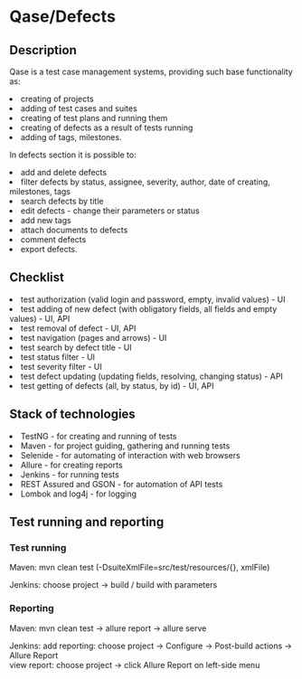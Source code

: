 <h1>Qase/Defects</h1>
<h2>Description</h2>
<p>Qase is a test case management systems, providing such base functionality as:</p>
<li>creating of projects</li>
<li>adding of test cases and suites</li>
<li>creating of test plans and running them</li>
<li>creating of defects as a result of tests running</li>
<li>adding of tags, milestones.</li>
<p></p>
<p>In defects section it is possible to:</p>
<li>add and delete defects</li>
<li>filter defects by status, assignee, severity, author, date of creating, milestones, tags</li>
<li>search defects by title</li>
<li>edit defects - change their parameters or status</li>
<li>add new tags</li>
<li>attach documents to defects</li>
<li>comment defects</li>
<li>export defects.</li>

<h2>Checklist</h2>
<li>test authorization (valid login and password, empty, invalid values) - UI</li>
<li>test adding of new defect (with obligatory fields, all fields and empty values) - UI, API</li>
<li>test removal of defect - UI, API</li>
<li>test navigation (pages and arrows) - UI</li>
<li>test search by defect title - UI</li>
<li>test status filter - UI</li>
<li>test severity filter - UI</li>
<li>test defect updating (updating fields, resolving, changing status) - API</li>
<li>test getting of defects (all, by status, by id) - UI, API</li>
    
<h2>Stack of technologies</h2>
<li>TestNG - for creating and running of tests</li>
<li>Maven - for project guiding, gathering and running tests</li>
<li>Selenide - for automating of interaction with web browsers</li>
<li>Allure - for creating reports</li>
<li>Jenkins - for running tests</li>
<li>REST Assured and GSON - for automation of API tests</li>
<li>Lombok and log4j - for logging</li>

<h2>Test running and reporting</h2>
<h3>Test running</h3>
<p>Maven: mvn clean test (-DsuiteXmlFile=src/test/resources/{}, xmlFile)</p>
<p>Jenkins: choose project -> build / build with parameters</p>
<h3>Reporting</h3>
<p>Maven: mvn clean test -> allure report -> allure serve</p>
<p>Jenkins: add reporting: choose project -> Configure -> Post-build actions -> Allure Report<br>
view report: choose project -> click Allure Report on left-side menu</p>
